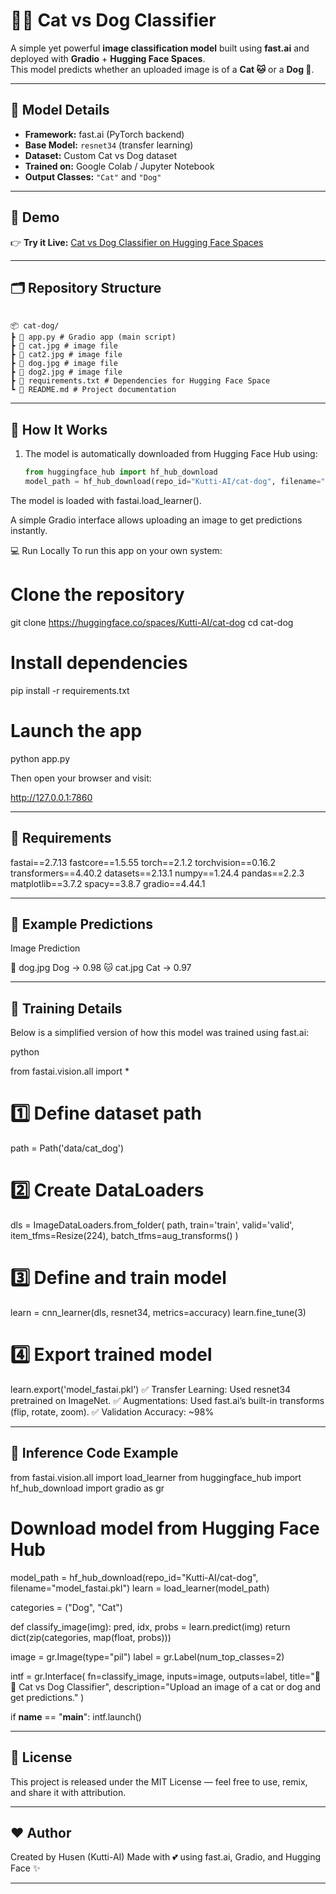 # 🐶🐱 Cat vs Dog Classifier

A simple yet powerful **image classification model** built using **fast.ai** and deployed with **Gradio** + **Hugging Face Spaces**.  
This model predicts whether an uploaded image is of a **Cat 🐱** or a **Dog 🐶**.

---

## 🧠 Model Details

- **Framework:** fast.ai (PyTorch backend)  
- **Base Model:** `resnet34` (transfer learning)  
- **Dataset:** Custom Cat vs Dog dataset  
- **Trained on:** Google Colab / Jupyter Notebook  
- **Output Classes:** `"Cat"` and `"Dog"`

---

## 🚀 Demo

👉 **Try it Live:** [Cat vs Dog Classifier on Hugging Face Spaces](https://huggingface.co/spaces/Kutti-AI/cat-dog)

---

## 🗂️ Repository Structure
```text

📦 cat-dog/
┣ 📜 app.py # Gradio app (main script)
┣ 📜 cat.jpg # image file
┣ 📜 cat2.jpg # image file
┣ 📜 dog.jpg # image file
┣ 📜 dog2.jpg # image file
┣ 📜 requirements.txt # Dependencies for Hugging Face Space
┗ 📜 README.md # Project documentation
```

---



## 🧩 How It Works

1. The model is automatically downloaded from Hugging Face Hub using:
   ```python
   from huggingface_hub import hf_hub_download
   model_path = hf_hub_download(repo_id="Kutti-AI/cat-dog", filename="model_fastai.pkl")
The model is loaded with fastai.load_learner().

A simple Gradio interface allows uploading an image to get predictions instantly.

💻 Run Locally
To run this app on your own system:

# Clone the repository
git clone https://huggingface.co/spaces/Kutti-AI/cat-dog
cd cat-dog

# Install dependencies
pip install -r requirements.txt

# Launch the app
python app.py

Then open your browser and visit:

http://127.0.0.1:7860

---

## 🧰 Requirements

fastai==2.7.13
fastcore==1.5.55
torch==2.1.2
torchvision==0.16.2
transformers==4.40.2
datasets==2.13.1
numpy==1.24.4
pandas==2.2.3
matplotlib==3.7.2
spacy==3.8.7
gradio==4.44.1

---

## 🧪 Example Predictions

Image	Prediction

🐶 dog.jpg	Dog → 0.98
🐱 cat.jpg	Cat → 0.97

---

## 🧠 Training Details

Below is a simplified version of how this model was trained using fast.ai:

python

from fastai.vision.all import *

# 1️⃣ Define dataset path
path = Path('data/cat_dog')

# 2️⃣ Create DataLoaders
dls = ImageDataLoaders.from_folder(
    path,
    train='train',
    valid='valid',
    item_tfms=Resize(224),
    batch_tfms=aug_transforms()
)

# 3️⃣ Define and train model
learn = cnn_learner(dls, resnet34, metrics=accuracy)
learn.fine_tune(3)

# 4️⃣ Export trained model
learn.export('model_fastai.pkl')
✅ Transfer Learning:
Used resnet34 pretrained on ImageNet.
✅ Augmentations:
Used fast.ai’s built-in transforms (flip, rotate, zoom).
✅ Validation Accuracy: ~98%

---

## 🧠 Inference Code Example

from fastai.vision.all import load_learner
from huggingface_hub import hf_hub_download
import gradio as gr

# Download model from Hugging Face Hub
model_path = hf_hub_download(repo_id="Kutti-AI/cat-dog", filename="model_fastai.pkl")
learn = load_learner(model_path)

categories = ("Dog", "Cat")

def classify_image(img):
    pred, idx, probs = learn.predict(img)
    return dict(zip(categories, map(float, probs)))

image = gr.Image(type="pil")
label = gr.Label(num_top_classes=2)

intf = gr.Interface(
    fn=classify_image,
    inputs=image,
    outputs=label,
    title="🐶🐱 Cat vs Dog Classifier",
    description="Upload an image of a cat or dog and get predictions."
)

if __name__ == "__main__":
    intf.launch()

---

## 📜 License

This project is released under the MIT License — feel free to use, remix, and share it with attribution.

---

## ❤️ Author

Created by Husen (Kutti-AI)
Made with 💕 using fast.ai, Gradio, and Hugging Face ✨

---
